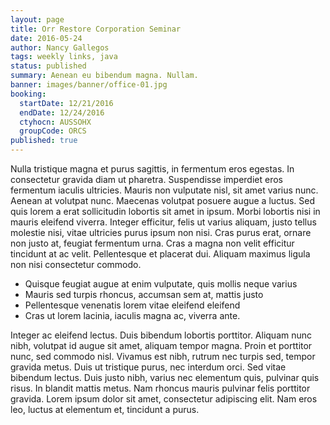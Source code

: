 ```yaml
---
layout: page
title: Orr Restore Corporation Seminar
date: 2016-05-24
author: Nancy Gallegos
tags: weekly links, java
status: published
summary: Aenean eu bibendum magna. Nullam.
banner: images/banner/office-01.jpg
booking:
  startDate: 12/21/2016
  endDate: 12/24/2016
  ctyhocn: AUSSOHX
  groupCode: ORCS
published: true
---
```

Nulla tristique magna et purus sagittis, in fermentum eros egestas. In consectetur gravida diam ut pharetra. Suspendisse imperdiet eros fermentum iaculis ultricies. Mauris non vulputate nisl, sit amet varius nunc. Aenean at volutpat nunc. Maecenas volutpat posuere augue a luctus. Sed quis lorem a erat sollicitudin lobortis sit amet in ipsum. Morbi lobortis nisi in mauris eleifend viverra. Integer efficitur, felis ut varius aliquam, justo tellus molestie nisi, vitae ultricies purus ipsum non nisi. Cras purus erat, ornare non justo at, feugiat fermentum urna. Cras a magna non velit efficitur tincidunt at ac velit. Pellentesque et placerat dui. Aliquam maximus ligula non nisi consectetur commodo.

* Quisque feugiat augue at enim vulputate, quis mollis neque varius
* Mauris sed turpis rhoncus, accumsan sem at, mattis justo
* Pellentesque venenatis lorem vitae eleifend eleifend
* Cras ut lorem lacinia, iaculis magna ac, viverra ante.

Integer ac eleifend lectus. Duis bibendum lobortis porttitor. Aliquam nunc nibh, volutpat id augue sit amet, aliquam tempor magna. Proin et porttitor nunc, sed commodo nisl. Vivamus est nibh, rutrum nec turpis sed, tempor gravida metus. Duis ut tristique purus, nec interdum orci. Sed vitae bibendum lectus. Duis justo nibh, varius nec elementum quis, pulvinar quis risus. In blandit mattis metus. Nam rhoncus mauris pulvinar felis porttitor gravida. Lorem ipsum dolor sit amet, consectetur adipiscing elit. Nam eros leo, luctus at elementum et, tincidunt a purus.
